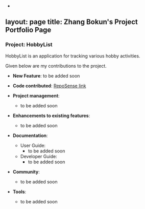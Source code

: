 -
layout: page
title: Zhang Bokun's Project Portfolio Page
 ---

### Project: HobbyList

HobbyList is an application for tracking various hobby activities.

Given below are my contributions to the project.

* **New Feature**: to be added soon

* **Code contributed**: [RepoSense link]()

* **Project management**:
    * to be added soon

* **Enhancements to existing features**:
    * to be added soon

* **Documentation**:
    * User Guide:
        * to be added soon
    * Developer Guide:
        * to be added soon

* **Community**:
    * to be added soon

* **Tools**:
    * to be added soon
     